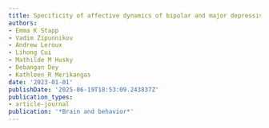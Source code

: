 ```yaml
---
title: Specificity of affective dynamics of bipolar and major depressive disorder
authors:
- Emma K Stapp
- Vadim Zipunnikov
- Andrew Leroux
- Lihong Cui
- Mathilde M Husky
- Debangan Dey
- Kathleen R Merikangas
date: '2023-01-01'
publishDate: '2025-06-19T18:53:09.243837Z'
publication_types:
- article-journal
publication: '*Brain and behavior*'
---
```

